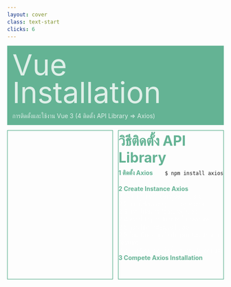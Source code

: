 ```yaml
---
layout: cover
class: text-start
clicks: 6
---
```


<PageNumber :page="$page" />

<div v-click="[0, 7]" class="custom-background-title">
  <p class="custom-title"> Vue Installation </p>
  <p class="custom-sub-title"> การติดตั้งและใช้งาน Vue 3 (4 ติดตั้ง API Library => Axios) </p>
</div>
<div class="custom-container">
  <div
    v-click="[1, 7]"
    v-motion
    :initial="{ x: -400 }"
    :enter="{ x: 0 }"
    :leave="{ x: 400 }"
    class="custom-height-box custom-border-box pa-3"
  >
    <v-switch class="custom-switch">
      <template #1>
        <div class="mt-6">
          <img
            v-click="[1, 2]"
            v-motion
            :initial="{ x: -400 }"
            :enter="{ x: 0 }"
            :leave="{ x: 400 }"
            class="mt-25 pa-4"
            src="/public/assets/Axios.png"
          >
          <p v-click="[1, 2]" class="custom-create-vuetify"> Install API Library </p>
        </div>
      </template>
      <template #2>
        <div class="mt-30">
          <img
            v-click="[2, 3]"
            v-motion
            :initial="{ x: -400 }"
            :enter="{ x: 0 }"
            :leave="{ x: 400 }"
            src="/public/assets/NPMIAxios.jpg"
          >
        </div>
      </template>
      <template #3>
        <img
          v-click="[3, 4]"
          v-motion
          :initial="{ x: -400 }"
          :enter="{ x: 0 }"
          :leave="{ x: 400 }"
          class="custom-size-plugin-img ml-37"F
          src="/public/assets/CreateFolderServices.jpg"
        >
      </template>
      <template #4>
<div class="custom-code-block">

```ts {*}{lines:false,startLine:1}
// ใส่ Code นี้ในไฟล์ product.ts ของโฟลเดอร์ feature
import { instance } from '@/services/api'
import { type AxiosResponse } from 'axios'

interface Product {
  id: number
  [key: string]: unknown
}

type CreateProductPayload = Omit<Product, 'id'>
type UpdateProductPayload = Partial<CreateProductPayload>

export default {
  get: async (): Promise<Product[]> => {
    try {
      const response: AxiosResponse<Product[]> = await instance.get('/product')
      return response.data
    } catch (error) {
      console.error('Error from Product API get:', error)
      throw error
    }
  },
  getById: async (id: number): Promise<Product> => {
    try {
      const response: AxiosResponse<Product> = await instance.get(`/product/${id}`)
      return response.data
    } catch (error) {
      console.error('Error from Product API getById:', error)
      throw error
    }
  },
  create: async (body: CreateProductPayload): Promise<Product> => {
    try {
      const response: AxiosResponse<Product> = await instance.post('/product', body)
      return response.data
    } catch (error) {
      console.error('Error from Product API create:', error)
      throw error
    }
  },
  update: async (id: number, body: UpdateProductPayload): Promise<Product> => {
    try {
      const response: AxiosResponse<Product> = await instance.put(`/product/${id}`, body)
      return response.data
    } catch (error) {
      console.error('Error from Product API update:', error)
      throw error
    }
  },
  delete: async (id: number): Promise<void> => {
    try {
      const response: AxiosResponse<void> = await instance.delete(`/product/${id}`)
      return response.data
    } catch (error) {
      console.error('Error from Product API delete:', error)
      throw error
    }
  }
}

```

</div>
      </template>
      <template #5>
<div class="custom-code-block">

```ts {*}{lines:false,startLine:1}
// ใส่ Code นี้ในไฟล์ index.ts ของโฟลเดอร์ api
import axios, { type AxiosInstance, type InternalAxiosRequestConfig, type AxiosError } from 'axios'

const createInstance = (baseURL: string, version: string = ''): AxiosInstance => {
  const instance: AxiosInstance = axios.create({
    baseURL: `${baseURL}/${version}`,
    withCredentials: false,
    headers: {
      'Content-Type': 'application/json',
      'Accept': 'application/json'
    }
  })

  // Request interceptor (สำหรับปรับแต่ง request ก่อนส่ง)
  instance.interceptors.request.use(
    (config: InternalAxiosRequestConfig): InternalAxiosRequestConfig => {
      // สามารถปรับแต่ง request ได้ที่นี่ เช่น การเพิ่ม headers Authorization การเพิ่ม header multipart-formdata เป็นต้น
      return config
    },
    (error: AxiosError): Promise<AxiosError> => {
      console.error('Request error:', error)
      return Promise.reject(error)
    }
  )

  // Response interceptor (สำหรับปรับแต่ง response ก่อนใช้งาน)
  instance.interceptors.response.use(
    (response) => response,
    (error: AxiosError): Promise<AxiosError> => {
      // สามารถปรับแต่ง request ได้ที่นี่ เช่น ถ้าเกิด error 401 ให้กลับไปหน้า login เป็นต้น
      console.error('Response error:', error)
      return Promise.reject(error)
    }
  )

  return instance
}

// ใน Vite environment variables จะต้องมี prefix "VITE_"
const instance: AxiosInstance = createInstance(
  import.meta.env.VITE_BASE_URL_MAIN_SERVICE as string,
  import.meta.env.VITE_BASE_VERSION_MAIN_SERVICE_V1 as string
)

export { instance }

```

</div>
      </template>
      <template #6>
        <div class="mt-6">
          <img
            v-click="[6, 7]"
            v-motion
            :initial="{ x: -400 }"
            :enter="{ x: 0 }"
            :leave="{ x: 400 }"
            class="mt-25 pa-4"
            src="/public/assets/Axios.png"
          >
          <p class="custom-create-vuetify"> Complete </p>
        </div>
      </template>
    </v-switch>
  </div>
  <div
    v-click="[1, 7]"
    v-motion
    :initial="{ x: -400 }"
    :enter="{ x: 0 }"
    :leave="{ x: 400 }"
    class="custom-height-box custom-border-box pa-3 h-ful"
  >
    <p v-click="[1, 7]" class="custom-title-list"> วิธีติดตั้ง API Library </p>
    <div v-click="[2, 7]" class="mt-3">
      <div v-click="[2, 7]" class="custom-display-box-title">
        <div class="custom-display-subtitle-content-list">
          <p class="custom-subtitle-list-title"> 1 ติดตั้ง Axios </p>
          <div class="custom-subtitle-list-content">
<div class="custom-code-block">

```ts {*}{lines:false,startLine:1}
$ npm install axios
```

</div>
          </div>
        </div>
      </div>
      <div v-click="[3, 7]" class="custom-display-box-title mb-4">
        <div>
          <p class="custom-subtitle-list-title"> 2 Create Instance Axios </p>
          <div class="ml-4">
            <p class="custom-subtitle-list-content"> 2.1 สร้างโฟลเดอร์ services ใน src </p>
            <p class="custom-subtitle-list-content"> 2.2 สร้างโฟลเดอร์ api ใน services </p>
            <p class="custom-subtitle-list-content"> 2.3 สร้างโฟลเดอร์ feature ใน api </p>
            <p class="custom-subtitle-list-content"> 2.4 สร้างไฟล์ product.ts ใน feature </p>
            <p class="custom-subtitle-list-content"> 2.5 สร้างไฟล์ index.ts ใน api </p>
            <div v-click="[4, 7]">
              <p class="custom-subtitle-list-content"> 2.6 โยน Code ชุดนี้ลงใน product.ts ของ feature </p>
            </div>
            <div v-click="[5, 7]">
              <p class="custom-subtitle-list-content"> 2.7 โยน Code ชุดนี้ลงใน index.ts ของ api </p>
            </div>
          </div>
        </div>
      </div>
      <div v-click="[6, 7]" class="custom-display-box-title">
        <p class="custom-subtitle-list-title"> 3 Compete Axios Installation </p>
      </div>
    </div>
  </div>
</div>

<style>
.slidev-layout {
  padding: 28px;
  background: #35485d;
  z-index: 2;
  ::-webkit-scrollbar {
    width: 4px !important;
    height: 4px !important;
  }
  ::-webkit-scrollbar-thumb {
    border-radius: 8px !important;
    background: grey !important;
  }
  ::-webkit-scrollbar-track {
    background: transparent !important;
  }
}
.custom-container {
  display: grid;
  grid-template-columns: 3fr 3fr;
  gap: 12px;
  padding-top: 12px;
}
.custom-background-title {
  background-color: #3fa17b;
  padding: 12px;
  opacity: 0.8;
}
.custom-title {
  font-size: 68px;
  line-height: 4rem;
  margin: 0;
}
.custom-sub-title {
  margin-bottom: 0;
}
.custom-create-vue {
  font-size: 32px;
  font-weight: bold;
  position: absolute;
  bottom: 32px;
  right: 0;
  margin-right:32px;
  color: #3fa17b !important;
}
.custom-create-vuetify {
  font-size: 32px;
  font-weight: bold;
  position: absolute;
  bottom: 32px;
  right: 0;
  margin-right: 40px;
  color: #3fa17b !important;
}
.custom-display-subtitle-content-list {
  display: flex;
  margin-top: 8px;
  margin-bottom: 12px;
}
.custom-display-subtitle-content-list {
  display: flex;
  flex-direction: row;
  align-items: center;
  justify-content: space-between;
  width: 100%;
  margin: 0;
  margin-bottom: 16px;
  height: 24px;
}
.custom-subtitle-list-title {
  width: 270px !important;
  color: #3fa17b !important;
  margin: 0px;
  font-weight: bold;
}
.custom-subtitle-list-content {
  margin: 0px;
}
.custom-size-vue-img {
  width: 228px;
}
.custom-size-vuetify-img {
  width: 250px;
}
.custom-size-plugin-img {
  width: 140px;
}
.custom-size-axios-img {
  width: 250px;
}
.custom-display-box-title {
  display: flex;
  justify-content: start;
}
.slidev-code-wrapper {
  width: 100% !important;
}
.custom-code-block {
  display: flex;
  flex-direction: column;
  align-items: start;
  justify-content: start;
  text-align: start;
}
.slidev-code-wrapper .line {
  padding-right: 20px;
}
.custom-title-list {
  font-size: 32px !important;
  font-weight: bold;
  color: #3fa17b !important;
  margin-top: 4px;
  margin-bottom: 4px;
}
.custom-subtitle-list {
  display: block;
  font-weight: bold;
  color: #3fa17b !important;
  margin: 0;
}
.custom-height-box {
  height: 344px;
  overflow-y: auto;
  overflow-x: hidden;
}
.custom-border-box {
  border: 1px;
  border-style: solid;
  border-color: #3fa17b;
}
p {
  color: white !important;
  opacity: 0.8 !important;
}
.custom-content {
  display: flex;
  margin: 0;
  margin-bottom: 12px;
  width: 230px;
}
</style>

<!-- รู้ได้ไงว่าต้องทำแบบนี้ => อ่าน document API (Application Programming Interface) ในบริบททั่วไปหมายถึง อินเตอร์เฟซหรือชุดของกฎและฟังก์ชันที่ช่วยให้ซอฟต์แวร์หรือระบบต่าง ๆ สื่อสารกันได้ -->